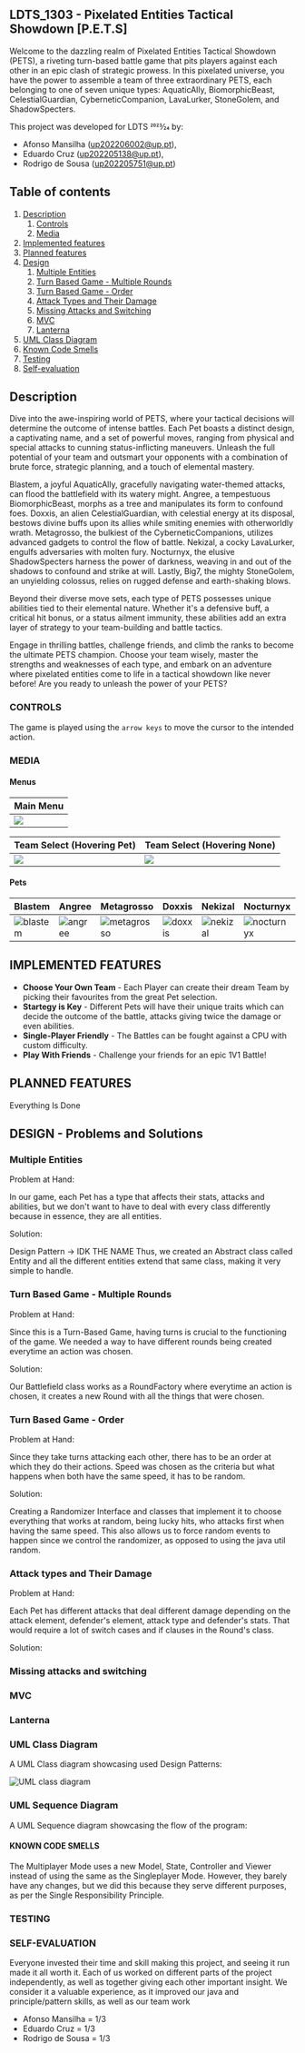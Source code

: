 






## LDTS_1303 - Pixelated Entities Tactical Showdown [P.E.T.S]

Welcome to the dazzling realm of Pixelated Entities Tactical Showdown (PETS), a riveting turn-based battle game that pits players against each other in an epic clash of strategic prowess. In this pixelated universe, you have the power to assemble a team of three extraordinary PETS, each belonging to one of seven unique types: AquaticAlly, BiomorphicBeast, CelestialGuardian, CyberneticCompanion, LavaLurker, StoneGolem, and ShadowSpecters.


This project was developed for LDTS 2023⁄24 by:
- Afonso Mansilha (up202206002@up.pt),
- Eduardo Cruz (up202205138@up.pt),
- Rodrigo de Sousa (up202205751@up.pt)
## Table of contents
1. [Description](#description)
    1. [Controls](#controls)
    2. [Media](#media)
2. [Implemented features](#implemented-features)
3. [Planned features](#planned-features)
4. [Design](#design---problems-and-solutions)
    1. [Multiple Entities](#multiple-entities)
    2. [Turn Based Game - Multiple Rounds](#turn-based-game---multiple-rounds)
    3. [Turn Based Game - Order](#turn-based-game---order)
    4. [Attack Types and Their Damage](#attack-types-and-their-damage)
    5. [Missing Attacks and Switching](#missing-attacks-and-switching)
    6. [MVC](#mvc)
    7. [Lanterna](#lanterna)
5. [UML Class Diagram](#uml-class-diagram)
6. [Known Code Smells](#known-code-smells)
7. [Testing](#testing)
8. [Self-evaluation](#self-evaluation)


## Description

Dive into the awe-inspiring world of PETS, where your tactical decisions will determine the outcome of intense battles. Each Pet boasts a distinct design, a captivating name, and a set of powerful moves, ranging from physical and special attacks to cunning status-inflicting maneuvers. Unleash the full potential of your team and outsmart your opponents with a combination of brute force, strategic planning, and a touch of elemental mastery.

Blastem, a joyful AquaticAlly, gracefully navigating water-themed attacks, can flood the battlefield with its watery might. Angree, a tempestuous BiomorphicBeast, morphs as a tree and manipulates its form to confound foes. Doxxis, an alien CelestialGuardian, with celestial energy at its disposal, bestows divine buffs upon its allies while smiting enemies with otherworldly wrath. Metagrosso, the bulkiest of the CyberneticCompanions, utilizes advanced gadgets to control the flow of battle. Nekizal, a cocky LavaLurker, engulfs adversaries with molten fury.  Nocturnyx, the elusive ShadowSpecters harness the power of darkness, weaving in and out of the shadows to confound and strike at will. Lastly, Big7, the mighty StoneGolem, an unyielding colossus, relies on rugged defense and earth-shaking blows.

Beyond their diverse move sets, each type of PETS possesses unique abilities tied to their elemental nature. Whether it's a defensive buff, a critical hit bonus, or a status ailment immunity, these abilities add an extra layer of strategy to your team-building and battle tactics.

Engage in thrilling battles, challenge friends, and climb the ranks to become the ultimate PETS champion. Choose your team wisely, master the strengths and weaknesses of each type, and embark on an adventure where pixelated entities come to life in a tactical showdown like never before! Are you ready to unleash the power of your PETS?

### CONTROLS

The game is played using the `arrow keys` to move the cursor to the intended action.
### MEDIA
#### Menus
| Main Menu                 |
|---------------------------|
| ![](screenshots/menu.png) |

| Team Select (Hovering Pet)       | Team Select (Hovering None)      |
|----------------------------------|----------------------------------|
| ![](screenshots/teamselect1.png) | ![](screenshots/teamselect2.png) | 

#### Pets
| Blastem                             | Angree                            | Metagrosso                                | Doxxis                            | Nekizal                             | Nocturnyx                               | Big7                          |
|-------------------------------------|-----------------------------------|-------------------------------------------|-----------------------------------|-------------------------------------|-----------------------------------------|-------------------------------|
| ![blastem](screenshots/blastem.png) | ![angree](screenshots/angree.png) | ![metagrosso](screenshots/metagrosso.png) | ![doxxis](screenshots/doxxis.png) | ![nekizal](screenshots/nekizal.png) | ![nocturnyx](screenshots/nocturnyx.png) | ![big7](screenshots/big7.png) |


## IMPLEMENTED FEATURES

- **Choose Your Own Team** - Each Player can create their dream Team by picking their favourites from the great Pet selection.
- **Startegy is Key** - Different Pets will have their unique traits which can decide the outcome of the battle, attacks giving twice the damage or even abilities.
- **Single-Player Friendly** - The Battles can be fought against a CPU with custom difficulty.
- **Play With Friends** - Challenge your friends for an epic 1V1 Battle!

## PLANNED FEATURES

Everything Is Done

## DESIGN - Problems and Solutions


### Multiple Entities
Problem at Hand:

In our game, each Pet has a type that affects their stats, attacks and abilities, but we don't want to have to deal
with every class differently because in essence, they are all entities.

Solution:

Design Pattern -> IDK THE NAME 
Thus, we created an Abstract class called Entity and all the different entities  extend that same class, making it
very simple to handle.

### Turn Based Game - Multiple Rounds
Problem at Hand:

Since this is a Turn-Based Game, having turns is crucial to the functioning of the game. We needed a way to have different
rounds being created everytime an action was chosen.

Solution:

Our Battlefield class works as a RoundFactory where everytime an action is chosen, it creates a new Round with all the 
things that were chosen.
### Turn Based Game - Order
Problem at Hand:

Since they take turns attacking each other, there has to be an order at which they do their actions. Speed was chosen as the
criteria but what happens when both have the same speed, it has to be random.

Solution:

Creating a Randomizer Interface and classes that implement it to choose everything that works at random, being lucky hits,
who attacks first when having the same speed. This also allows us to force random events to happen since we control the randomizer,
as opposed to using the java util random.

### Attack types and Their Damage
Problem at Hand:

Each Pet has different attacks that deal different damage depending on the attack element, defender's element, attack type and defender's stats.
That would require a lot of switch cases and if clauses in the Round's class.

Solution:


### Missing attacks and switching
### MVC
### Lanterna


### UML Class Diagram

A UML Class diagram showcasing used Design Patterns:

![UML class diagram](UML/Class-UML.png)

### UML Sequence Diagram

A UML Sequence diagram showcasing the flow of the program:



#### KNOWN CODE SMELLS

The Multiplayer Mode uses a new Model, State, Controller and Viewer instead of using the same as the Singleplayer Mode.
However, they barely have any changes, but we did this because they serve different purposes, as per the Single Responsibility Principle.

### TESTING



### SELF-EVALUATION
Everyone invested their time and skill making this project, and seeing it run made it all worth it.
Each of us worked on different parts of the project independently, as well as together giving each 
other important insight. We consider it a valuable experience, as it improved our java and 
principle/pattern skills, as well as our team work

- Afonso Mansilha = 1/3
- Eduardo Cruz = 1/3
- Rodrigo de Sousa = 1/3
